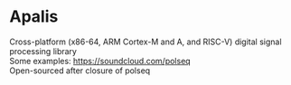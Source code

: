 # Apalis
Cross-platform (x86-64, ARM Cortex-M and A, and RISC-V) digital signal processing library <br>
Some examples: https://soundcloud.com/polseq <br>
Open-sourced after closure of polseq
